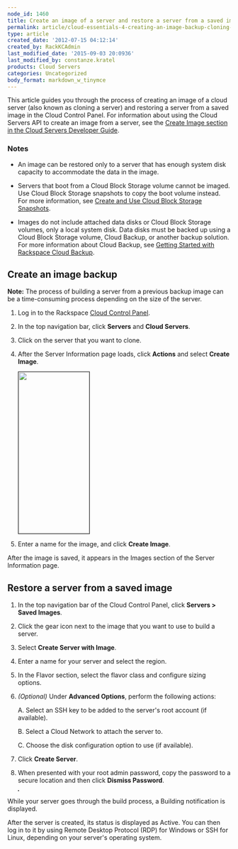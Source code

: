 ```yaml
---
node_id: 1460
title: Create an image of a server and restore a server from a saved image
permalink: article/cloud-essentials-4-creating-an-image-backup-cloning-and-restoring-a-server-from-a-saved
type: article
created_date: '2012-07-15 04:12:14'
created_by: RackKCAdmin
last_modified_date: '2015-09-03 20:0936'
last_modified_by: constanze.kratel
products: Cloud Servers
categories: Uncategorized
body_format: markdown_w_tinymce
---
```


This article guides you through the process of creating an image of a cloud server (also known as cloning a server) and restoring a server from a saved image in the Cloud Control Panel. For information about using the Cloud Servers API to create an image from a server, see the [Create Image section in the Cloud Servers Developer Guide](http://docs.rackspace.com/servers/api/v2/cs-devguide/content/Create_Image-d1e4655.html).

### Notes

- An image can be restored only to a server that has enough system disk capacity to accommodate the data in the image.

- Servers that boot from a Cloud Block Storage volume cannot be imaged. Use Cloud Block Storage snapshots to copy the boot volume instead. For more information, see [Create and Use Cloud Block Storage Snapshots](/knowledge_center/article/create-and-use-cloud-block-storage-snapshots).

- Images do not include attached data disks or Cloud Block Storage volumes, only a local system disk. Data disks must be backed up using a Cloud Block Storage volume, Cloud Backup, or another backup solution. For more information about Cloud Backup, see [Getting Started with Rackspace Cloud Backup](/knowledge_center/getting-started/cloud-backup).

## Create an image backup

**Note:** The process of building a server from a previous backup image can be a time-consuming process depending on the size of the server.

1. Log in to the Rackspace [Cloud Control Panel](https://mycloud.rackspace.com/).

2. In the top navigation bar, click **Servers** and **Cloud Servers**.

3. Click on the server that you want to clone.

4. After the Server Information page loads, click **Actions** and select **Create Image**.

    <img src="/knowledge_center/sites/default/files/field/image/Screen%20Shot%202015-01-12%20at%205.25.09%20AM.png" width="160" height="364" border="1" alt=""  />
	
5. Enter a name for the image, and click **Create Image**.

After the image is saved, it appears in the Images section of the Server Information page.

## Restore a server from a saved image

1. In the top navigation bar of the Cloud Control Panel, click **Servers > Saved Images**.

2. Click the gear icon next to the image that you want to use to build a server.

3. Select **Create Server with Image**.

4. Enter a name for your server and select the region.

5. In the Flavor section, select the flavor class and configure sizing options.

6. *(Optional)* Under **Advanced Options**, perform the following actions:

     A. Select an SSH key to be added to the server's root account (if available).

     B. Select a Cloud Network to attach the server to.

     C. Choose the disk configuration option to use (if available).

7. Click **Create Server**.

8. When presented with your root admin password, copy the password to a secure location and then click **Dismiss Password**.

	<img alt="" src="/knowledge_center/sites/default/files/field/image/1405-7.png" border="1" />
       
While your server goes through the build process, a Building notification is displayed.

After the server is created, its status is displayed as Active. You can then log in to it by using Remote Desktop Protocol (RDP) for Windows or SSH for Linux, depending on your server's operating system.
